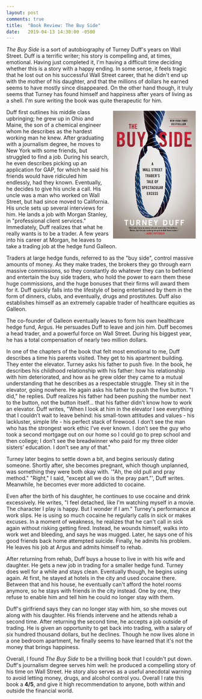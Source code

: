 ```yaml
---
layout: post
comments: true
title:  "Book Review: The Buy Side"
date:   2019-04-13 14:30:00 -0500
---
```


_The Buy Side_ is a sort of autobiography of Turney Duff's years on Wall Street. Duff is a terrific
writer; his story is compelling and, at times, emotional. Having just completed it, I'm having a
difficult time deciding whether this is a story with a happy ending. In some sense, it feels tragic
that he lost out on his successful Wall Street career, that he didn't end up with the mother of his
daughter, and that the millions of dollars he earned seems to have mostly since disappeared. On the
other hand though, it truly seems that Turney has found himself and happiness after years of living
as a shell. I'm sure writing the book was quite therapeutic for him.

<figure style="float: right; margin: 5px 0px 5px 10px;">
    <img src="/assets/the-buy-side.jpg" alt="The Buy Side" style="width: 220px;" />
</figure>

Duff first outlines his middle class upbringing; he grew up in Ohio and Maine, the son of a chemical
engineer whom he describes as the hardest working man he knew. After graduating with a journalism
degree, he moves to New York with some friends, but struggled to find a job. During his search, he
even describes picking up an application for GAP, for which he said his friends would have ridiculed
him endlessly, had they known. Eventually, he decides to give his uncle a call. His uncle was a man
who worked on Wall Street, but had since moved to California. His uncle sets up several interviews for
him. He lands a job with Morgan Stanley, in "professional client services." Immediately, Duff realizes
that what he really wants is to be a trader. A few years into his career at Morgan, he leaves to take
a trading job at the hedge fund Galleon.

Traders at large hedge funds, referred to as the "buy side", control massive amounts of money.
As they make trades, the brokers they go through earn massive commissions, so they constantly
do whatever they can to befriend and entertain the buy side traders, who hold the power to earn
them these huge commissions, and the huge bonuses that their firms will award them for it. Duff
quickly falls into the lifestyle of being entertained by them in the form of dinners, clubs,
and eventually, drugs and prostitutes. Duff also establishes himself as an extremely capable
trader of healthcare equities as Galleon.

The co-founder of Galleon eventually leaves to form his own healthcare hedge fund, Argus. He persuades Duff
to leave and join him. Duff becomes a head trader, and a powerful force on Wall Street. During his
biggest year, he has a total compensation of nearly two million dollars.

In one of the chapters of the book that felt most emotional to me, Duff describes a time his parents
visited. They get to his apartment building. They enter the elevator. Turney asks his father to push
five. In the book, he describes his childhood relationship with his father: how his relationship with
him deteriorated, and how as he grew older they came to a mutual understanding that he describes as a
respectable struggle. They sit in the elevator, going nowhere. He again asks his father to push the five
button. "I did," he replies. Duff realizes his father had been pushing the number next to the button,
not the button itself... that his father didn't know how to work an elevator. Duff writes,
"When I look at him in the elevator I see everything that I couldn’t wait to leave behind: his
small-town attitudes and values - his lackluster, simple life - his perfect stack of firewood.
I don’t see the man who has the strongest work ethic I’ve ever known. I don’t see the guy who took a
second mortgage out on our home so I could go to prep school and then college; I don’t see the
breadwinner who paid for my three older sisters’ education. I don’t see any of that."

Turney later begins to settle down a bit, and begins seriously dating someone. Shortly after,
she becomes pregnant, which though unplanned, was something they were both okay with. '"Ah, the
old pull and pray method." "Right," I said, "except all we do is the pray part."', Duff writes.
Meanwhile, he becomes ever more addicted to cocaine. 

Even after the birth of his daughter, he continues to use cocaine and drink excessively. He writes,
"I feel detached, like I'm watching myself in a movie. The character I play is happy. But I wonder
if I am." Turney's performance at work slips. He is using so much cocaine he regularly calls in sick
or makes excuses. In a moment of weakness, he realizes that he can't call in sick again without risking
getting fired. Instead, he wounds himself, walks into work wet and bleeding, and says he was mugged.
Later, he says one of his good friends back home attempted suicide. Finally, he admits his problem.
He leaves his job at Argus and admits himself to rehab.

After returning from rehab, Duff buys a house to live in with his wife and daughter. He gets a new job
in trading for a smaller hedge fund. Turney does well for a while and stays clean. Eventually though,
he begins using again. At first, he stayed at hotels in the city and used cocaine there. Between that
and his house, he eventually can't afford the hotel rooms anymore, so he stays with friends in
the city instead. One by one, they refuse to enable him and tell him he could no longer stay with them.

Duff's girlfriend says they can no longer stay with him, so she moves out along with his daughter. His
friends intervene and he attends rehab a second time. After returning the second time, he accepts a job
outside of trading. He is given an opportunity to get back into trading, with a salary of six hundred
thousand dollars, but he declines. Though he now lives alone in a one bedroom apartment, he finally
seems to have learned that it's not the money that brings happiness.

Overall, I found _The Buy Side_ to be a thrilling book that I couldn't put down. Duff's journalism
degree serves him well: he produced a compelling story of his time on Wall Street. He story also
serves as a useful anecdotal warning to avoid letting money, drugs, and alcohol control you. Overall
I rate this book a **4/5**, and give it high recommendation to anyone, both within and outside the
financial world.
